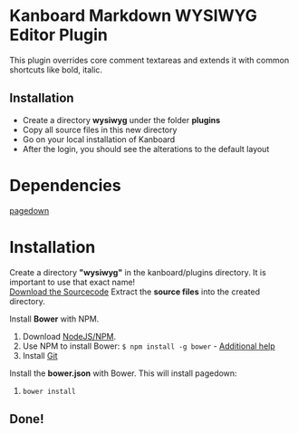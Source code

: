 Kanboard Markdown WYSIWYG Editor Plugin
=======================

This plugin overrides core comment textareas and extends it with common shortcuts like bold, italic.

Installation
------------

- Create a directory **wysiwyg** under the folder **plugins**
- Copy all source files in this new directory
- Go on your local installation of Kanboard
- After the login, you should see the alterations to the default layout

# Dependencies
 
[pagedown](https://github.com/ujifgc/pagedown)
 
# Installation
 
Create a directory **"wysiwyg"** in the kanboard/plugins directory. It is important to use that exact name!  
[Download the Sourcecode](https://github.com/sebastiantiede/kanboard-plugin-wysiwyg/archive/master.zip)
Extract the **source files** into the created directory.
 
Install **Bower** with NPM.
1. Download [NodeJS/NPM](https://nodejs.org/).
2. Use NPM to install Bower: `$ npm install -g bower` - [Additional help](https://www.npmjs.com/package/bower)
3. Install [Git](https://git-scm.com/downloads)
 
Install the **bower.json** with Bower. This will install pagedown:
1. `bower install`
 
## Done!
